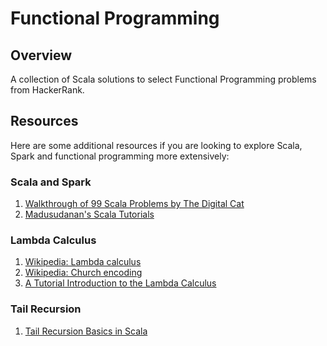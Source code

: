 # Functional Programming

## Overview
A collection of Scala solutions to select Functional Programming problems from HackerRank.

## Resources
Here are some additional resources if you are looking to explore Scala, Spark and functional programming more extensively:

### Scala and Spark
1. [Walkthrough of 99 Scala Problems by The Digital Cat](http://blog.thedigitalcatonline.com/categories/scala/)
2. [Madusudanan's Scala Tutorials](https://madusudanan.com/blog/scala-tutorials-part-1-getting-started/)

### Lambda Calculus
1. [Wikipedia: Lambda calculus](https://en.wikipedia.org/wiki/Lambda_calculus)
2. [Wikipedia: Church encoding](https://en.wikipedia.org/wiki/Church_encoding)
3. [A Tutorial Introduction to the Lambda Calculus](http://www.inf.fu-berlin.de/lehre/WS03/alpi/lambda.pdf)

### Tail Recursion
1. [Tail Recursion Basics in Scala](https://oldfashionedsoftware.com/2008/09/27/tail-recursion-basics-in-scala/)
